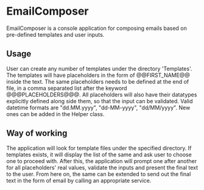 ﻿# EmailComposer

EmailComposer is a console application for composing emails based on pre-defined templates and user inputs.

## Usage
User can create any number of templates under the directory 'Templates'. 
The templates will have placeholders in the form of @@FIRST_NAME@@ inside the text. The same placeholders needs to be defined at the end of file, in a comma separated list after the keyword @@@PLACEHOLDERS@@@. 
All placeholders will also have their datatypes explicitly defined along side them, so that the input can be validated.
Valid datetime formats are "dd.MM.yyyy", "dd-MM-yyyy", "dd/MM/yyyy". New ones can be added in the Helper class.

## Way of working
The application will look for template files under the specified directory. If templates exists, it will display the list of the same and ask user to choose one to proceed with. 
After this, the application will prompt one after another for all placeholders' real values, validate the inputs and present the final text to the user.
From here on, the same can be extended to send out the final text in the form of email by calling an appropriate service.
